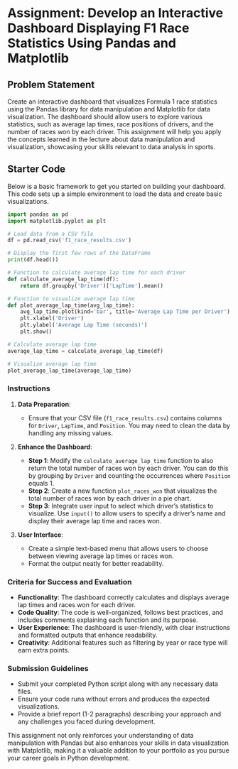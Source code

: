 # Assignment: Develop an Interactive Dashboard Displaying F1 Race Statistics Using Pandas and Matplotlib

## Problem Statement
Create an interactive dashboard that visualizes Formula 1 race statistics using the Pandas library for data manipulation and Matplotlib for data visualization. The dashboard should allow users to explore various statistics, such as average lap times, race positions of drivers, and the number of races won by each driver. This assignment will help you apply the concepts learned in the lecture about data manipulation and visualization, showcasing your skills relevant to data analysis in sports.

## Starter Code
Below is a basic framework to get you started on building your dashboard. This code sets up a simple environment to load the data and create basic visualizations.

```python
import pandas as pd
import matplotlib.pyplot as plt

# Load data from a CSV file
df = pd.read_csv('f1_race_results.csv')

# Display the first few rows of the DataFrame
print(df.head())

# Function to calculate average lap time for each driver
def calculate_average_lap_time(df):
    return df.groupby('Driver')['LapTime'].mean()

# Function to visualize average lap time
def plot_average_lap_time(avg_lap_time):
    avg_lap_time.plot(kind='bar', title='Average Lap Time per Driver')
    plt.xlabel('Driver')
    plt.ylabel('Average Lap Time (seconds)')
    plt.show()

# Calculate average lap time
average_lap_time = calculate_average_lap_time(df)

# Visualize average lap time
plot_average_lap_time(average_lap_time)
```

### Instructions
1. **Data Preparation**: 
   - Ensure that your CSV file (`f1_race_results.csv`) contains columns for `Driver`, `LapTime`, and `Position`. You may need to clean the data by handling any missing values.

2. **Enhance the Dashboard**:
   - **Step 1**: Modify the `calculate_average_lap_time` function to also return the total number of races won by each driver. You can do this by grouping by `Driver` and counting the occurrences where `Position` equals 1.
   - **Step 2**: Create a new function `plot_races_won` that visualizes the total number of races won by each driver in a pie chart.
   - **Step 3**: Integrate user input to select which driver’s statistics to visualize. Use `input()` to allow users to specify a driver’s name and display their average lap time and races won.

3. **User Interface**:
   - Create a simple text-based menu that allows users to choose between viewing average lap times or races won.
   - Format the output neatly for better readability.

### Criteria for Success and Evaluation
- **Functionality**: The dashboard correctly calculates and displays average lap times and races won for each driver.
- **Code Quality**: The code is well-organized, follows best practices, and includes comments explaining each function and its purpose.
- **User Experience**: The dashboard is user-friendly, with clear instructions and formatted outputs that enhance readability.
- **Creativity**: Additional features such as filtering by year or race type will earn extra points.

### Submission Guidelines
- Submit your completed Python script along with any necessary data files.
- Ensure your code runs without errors and produces the expected visualizations.
- Provide a brief report (1-2 paragraphs) describing your approach and any challenges you faced during development.

This assignment not only reinforces your understanding of data manipulation with Pandas but also enhances your skills in data visualization with Matplotlib, making it a valuable addition to your portfolio as you pursue your career goals in Python development.